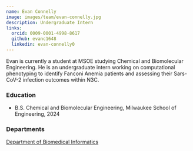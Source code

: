 ```yaml
---
name: Evan Connelly
image: images/team/evan-connelly.jpg
description: Undergraduate Intern
links:
  orcid: 0009-0001-4998-8617
  github: evanc1648
  linkedin: evan-connelly0
---
```


Evan is currently a student at MSOE studying Chemical and Biomolecular Engineering. He is an undergraduate intern working on computational phenotyping to identify Fanconi Anemia patients and assessing their Sars-CoV-2 infection outcomes within N3C.

### Education

- B.S. Chemical and Biomolecular Engineering, Milwaukee School of Engineering, 2024

### Departments

[Department of Biomedical Informatics](https://medschool.cuanschutz.edu/dbmi)
